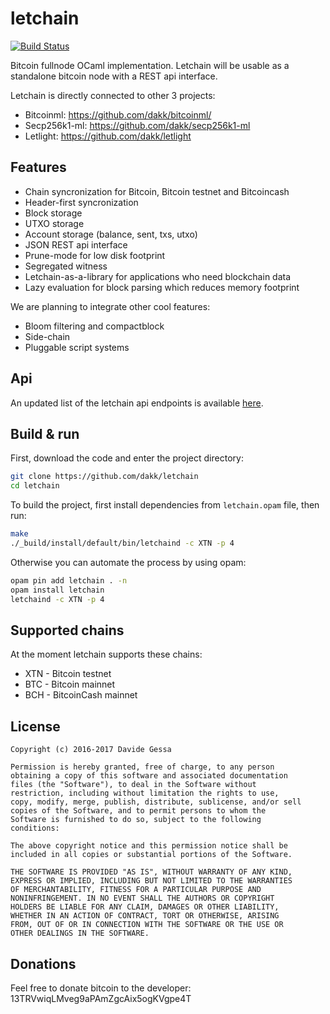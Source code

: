 # letchain

[![Build Status](https://travis-ci.org/dakk/letchain.svg)](https://travis-ci.org/dakk/letchain)


Bitcoin fullnode OCaml implementation. 
Letchain will be usable as a standalone bitcoin node with a REST api interface.

Letchain is directly connected to other 3 projects:
- Bitcoinml: https://github.com/dakk/bitcoinml/
- Secp256k1-ml: https://github.com/dakk/secp256k1-ml 
- Letlight: https://github.com/dakk/letlight

## Features

- Chain syncronization for Bitcoin, Bitcoin testnet and Bitcoincash
- Header-first syncronization
- Block storage
- UTXO storage
- Account storage (balance, sent, txs, utxo)
- JSON REST api interface
- Prune-mode for low disk footprint
- Segregated witness
- Letchain-as-a-library for applications who need blockchain data
- Lazy evaluation for block parsing which reduces memory footprint

We are planning to integrate other cool features:
- Bloom filtering and compactblock
- Side-chain
- Pluggable script systems

## Api
An updated list of the letchain api endpoints is available [here](docs/api.md).

## Build & run

First, download the code and enter the project directory:

```bash
git clone https://github.com/dakk/letchain
cd letchain
```

To build the project, first install dependencies from `letchain.opam` file, then run:

```bash
make
./_build/install/default/bin/letchaind -c XTN -p 4
```

Otherwise you can automate the process by using opam:

```bash
opam pin add letchain . -n
opam install letchain
letchaind -c XTN -p 4
```

## Supported chains

At the moment letchain supports these chains:
- XTN - Bitcoin testnet
- BTC - Bitcoin mainnet
- BCH - BitcoinCash mainnet

## License

```
Copyright (c) 2016-2017 Davide Gessa

Permission is hereby granted, free of charge, to any person
obtaining a copy of this software and associated documentation
files (the "Software"), to deal in the Software without
restriction, including without limitation the rights to use,
copy, modify, merge, publish, distribute, sublicense, and/or sell
copies of the Software, and to permit persons to whom the
Software is furnished to do so, subject to the following
conditions:

The above copyright notice and this permission notice shall be
included in all copies or substantial portions of the Software.

THE SOFTWARE IS PROVIDED "AS IS", WITHOUT WARRANTY OF ANY KIND,
EXPRESS OR IMPLIED, INCLUDING BUT NOT LIMITED TO THE WARRANTIES
OF MERCHANTABILITY, FITNESS FOR A PARTICULAR PURPOSE AND
NONINFRINGEMENT. IN NO EVENT SHALL THE AUTHORS OR COPYRIGHT
HOLDERS BE LIABLE FOR ANY CLAIM, DAMAGES OR OTHER LIABILITY,
WHETHER IN AN ACTION OF CONTRACT, TORT OR OTHERWISE, ARISING
FROM, OUT OF OR IN CONNECTION WITH THE SOFTWARE OR THE USE OR
OTHER DEALINGS IN THE SOFTWARE.
```


## Donations

Feel free to donate bitcoin to the developer: 13TRVwiqLMveg9aPAmZgcAix5ogKVgpe4T